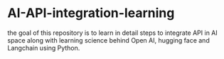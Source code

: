 # AI-API-integration-learning

the goal of this repository is to learn in detail steps to integrate API in AI space along with learning science behind Open AI, hugging face and Langchain using Python.
